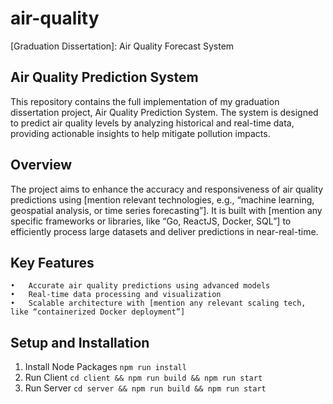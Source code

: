 # air-quality

[Graduation Dissertation]: Air Quality Forecast System

## Air Quality Prediction System

This repository contains the full implementation of my graduation dissertation project, Air Quality Prediction System. The system is designed to predict air quality levels by analyzing historical and real-time data, providing actionable insights to help mitigate pollution impacts.

## Overview

The project aims to enhance the accuracy and responsiveness of air quality predictions using [mention relevant technologies, e.g., “machine learning, geospatial analysis, or time series forecasting”]. It is built with [mention any specific frameworks or libraries, like “Go, ReactJS, Docker, SQL”] to efficiently process large datasets and deliver predictions in near-real-time.

## Key Features
    •	Accurate air quality predictions using advanced models
    •	Real-time data processing and visualization
    •	Scalable architecture with [mention any relevant scaling tech, like “containerized Docker deployment”]

## Setup and Installation
1. Install Node Packages
  `npm run install`
2. Run Client
 `cd client && npm run build && npm run start`
3. Run Server
 `cd server && npm run build && npm run start`
